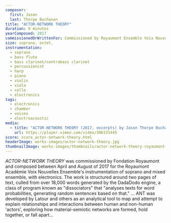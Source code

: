 ```yaml
---
composer:
  first: Jason
  last: Thorpe Buchanan
title: "ACTOR-NETWORK THEORY"
duration: 9 minutes
yearComposed: 2017
commissionedOrWrittenFor: Commissioned by Royaumont Ensemble Voix Nouvelles
size: soprano, octet,
instrumentation:
  - soprano
  - bass flute
  - bass clarinet/contrabass clarinet
  - percussionist
  - harp
  - piano
  - violin
  - viola
  - cello
  - electronics
tags:
  - electronics
  - chamber
  - voices
  - electroacoustic
media:
  - title: "ACTOR-NETWORK THEORY (2017, excerpts) by Jason Thorpe Buchanan"
    url: https://player.vimeo.com/video/306331445
score: score_actor-network-theory.html
headerImage: works-images/actor-network-theory.jpg
thumbnailImage: works-images/thumbnails/actor-network-theory-royaumont-450x253.jpg
---
```


<em>ACTOR-NETWORK THEORY</em> was commissioned by Fondation Royaumont and composed between April and August of 2017 for the Royaumont Académie Voix Nouvelles Ensemble's instrumentation of soprano and mixed ensemble, with electronics.  The work is structured around two pages of text, culled from over 18,000 words generated by the DadaDodo engine, a class of program known as "dissociators" that "analyses texts for word probabilities, generating random sentences based on that." ... ANT was developed by Latour and others as an analytical tool to map and attempt to explain relationships and interactions between human and non-human 'actors', exploring how material-semiotic networks are formed, hold together, or fall apart...
